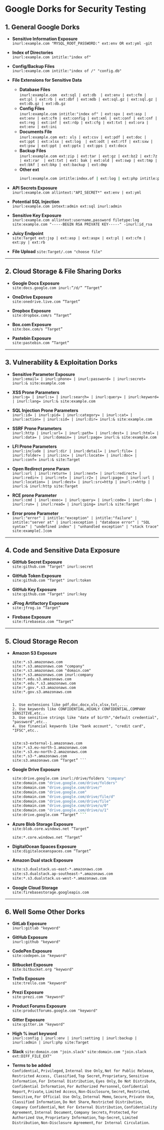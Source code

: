 # Google Dorks for Security Testing

## **1. General Google Dorks**

- **Sensitive Information Exposure**  
  `inurl:example.com "MYSQL_ROOT_PASSWORD:" ext:env OR ext:yml -git`
  
- **Index of Directories**  
  `inurl:example.com intitle:"index of"`
  
- **Config/Backup Files**  
  `inurl:example.com intitle:"index of /" "config.db"`
  
- **File Extensions for Sensitive Data**
  - **Database Files**  
    `inurl:example.com  ext:sql | ext:db  | ext:env | ext:cfm | ext:pl | ext:rb | ext:dbf | ext:mdb | ext:sql.gz | ext:sql.gz | ext:db.gz | ext:db.gz `
  - **Config Files**  
    `inurl:example.com intitle:"index of" | ext:spx | ext:asp | ext:env | ext:cfm | ext:config | ext:xml | ext:conf | ext:cnf | ext:reg | ext:inf | ext:rdp | ext:cfg | ext:txt | ext:ora | ext:env | ext:ini`
  - **Documents File**  
     `inurl:example.com ext: xls | ext:csv | ext:pdf | ext:doc | ext:ppt | ext:xlsx | ext:log  | ext:odt | ext:rtf | ext:sxw | ext:psw | ext:ppt | ext:pptx | ext:pps | ext:docx`
  - **Backup Files**  
      `inurl:example.com ext:zip | ext:tar | ext:gz | ext:bz2 | ext:7z | ext:rar  | ext:txt | ext: bak | ext:old | ext:swp | ext:tmp | ext:bkf | ext:bkp | ext:backup | ext:dmp`
  - **Other ext**    
    ```bash
    inurl:example.com intitle:index.of | ext:log | ext:php intitle:phpinfo "published by the PHP Group" | inurl:shell | inurl:backdoor | inurl:wso | inurl:cmd | shadow | passwd | boot.ini |  inurl:backdoor | inurl:readme | inurl:license | inurl:install | inurl:setup | inurl:config | inurl:"/phpinfo.php" | inurl:".htaccess" | ext:swf
    
  
- **API Secrets Exposure**  
  `inurl:example.com allintext:"API_SECRET*" ext:env | ext:yml`
  
- **Potential SQL Injection**  
  `inurl:example.com intext:admin ext:sql inurl:admin`

- **Sensitive Key Exposure**  
  `inurl:example.com allintext:username,password filetype:log`  
  `site:example.com "-----BEGIN RSA PRIVATE KEY-----" -inurl:id_rsa`

- **Juicy Endpoint**  
  `site:Target ext:jsp | ext:asp | ext:aspx | ext:pl | ext:cfm | ext:py | ext:rb` 

- **File Upload**
  `site:Target/.com "choose file"` 
---

## **2. Cloud Storage & File Sharing Dorks**

- **Google Docs Exposure**  
  `site:docs.google.com inurl:”/d/” “Target”`

- **OneDrive Exposure**  
  `site:onedrive.live.com “Target”`
  
- **Dropbox Exposure**  
  `site:dropbox.com/s “Target”`
  
- **Box.com Exposure**  
  `site:box.com/s “Target”`

- **Pastebin Exposure**  
  `site:pastebin.com “Target”`

---

## **3. Vulnerability & Exploitation Dorks**

- **Sensitive Parameter Exposure**  
  `inurl:email= | inurl:phone= | inurl:password= | inurl:secret= inurl:& site:example.com`
  
- **XSS Prone Parameters**  
  `inurl:q= | inurl:s= | inurl:search= | inurl:query= | inurl:keyword= | inurl:lang= inurl:& site:example.com`
  
- **SQL Injection Prone Parameters**  
  `inurl:id= | inurl:pid= | inurl:category= | inurl:cat= | inurl:action= | inurl:sid= | inurl:dir= inurl:& site:example.com`
  
- **SSRF Prone Parameters**  
  `inurl:http | inurl:url= | inurl:path= | inurl:dest= | inurl:html= | inurl:data= | inurl:domain= | inurl:page= inurl:& site:example.com`

- **LFI Prone Parameters**  
  `inurl:include | inurl:dir | inurl:detail= | inurl:file= | inurl:folder= | inurl:inc= | inurl:locate= | inurl:doc= | inurl:conf= inurl:& site:Target`

- **Open Redirect prone Param**    
  `inurl:url | inurl:return= | inurl:next= | inurl:redirect= | inurl:redir= | inurl:ret= | inurl:r2= | inurl:page= | inurl:url | inurl:location= | inurl:dest= | inurl:src=http | inurl:r=http | inurl:& inurl:http site:Target`  

- **RCE prone Parameter**  
  `inurl:cmd | inurl:exec= | inurl:query= | inurl:code= | inurl:do= | inurl:run= | inurl:read= | inurl:ping= inurl:& site:Target`

- **Error prone Parameter**  
  `inurl:"error" | intitle:"exception" | intitle:"failure" | intitle:"server at" | inurl:exception | "database error" | "SQL syntax" | "undefined index" | "unhandled exception" | "stack trace" site:example[.]com`
  
---

## **4. Code and Sensitive Data Exposure**

- **GitHub Secret Exposure**  
  `site:github.com "Target" inurl:secret`

- **GitHub Token Exposure**  
  `site:github.com "Target" inurl:token`
  
- **GitHub Key Exposure**  
  `site:github.com "Target" inurl:key`

- **JFrog Artifactory Exposure**  
  `site:jfrog.io “Target”`
  
- **Firebase Exposure**  
  `site:firebaseio.com “Target”`

---

## **5. Cloud Storage Recon**

- **Amazon S3 Exposure**  
  ```
  site:*.s3.amazonaws.com
  site:*.s3.amazonaws.com "company"
  site:*.s3.amazonaws.com "domain.com"
  site:*.s3.amazonaws.com inurl:company
  site:*.edu.s3.amazonaws.com
  site:*.edu.*.s3.amazonaws.com
  site:*.gov.*.s3.amazonaws.com
  site:*.gov.s3.amazonaws.com


  1. Use extensions like pdf,doc,docx,xls,xlsx,txt,....
  2. Use keywords like CONFIDENTIAL,HIGHLY CONFIDENTIAL,COMPANY SENSITIVE,etc..
  3. Use sensitive strings like "date of birth","default credential", "password",etc..
  4. Use financial keywords like "bank account", "credit card", "IFSC",etc..
  

  site:s3-external-1.amazonaws.com
  site:*.s3.eu-north-1.amazonaws.com
  site:*.s3.eu-north-2.amazonaws.com
  site:*.s3-*.amazonaws.com
  site:s3.amazonaws.com “Target” ```

- **Google Drive Exposure**  
  ```bash
  site:drive.google.com inurl:/drive/folders "company"
  site:domain.com "drive.google.com/drive/folders"
  site:domain.com "drive.google.com/drive/"
  site:domain.com "drive.google.com"
  site:domain.com "drive.google.com/drive/file/d"
  site:domain.com "drive.google.com/drive/file"
  site:domain.com "drive.google.com/drive/u/0"
  site:domain.com "drive.google.com/drive/u/1"
  site:drive.google.com “Target” ```
  
- **Azure Blob Storage Exposure**    
  `site:blob.core.windows.net “Target”`
  
  `site:*.core.windows.net “Target”`  

- **DigitalOcean Spaces Exposure**  
  `site:digitaloceanspaces.com “Target”`

- **Amazon Dual stack Exposure**
  ```bash
  site:s3.dualstack.us-east-*.amazonaws.com
  site:s3.dualstack.ap-southeast-*.amazonaws.com
  site:*.s3.dualstack.us-west-*.amazonaws.com

  ```
- **Google Cloud Storage**  
  `site:firebasestorage.googleapis.com`  

---

## **6. Well Some Other Dorks**

- **GitLab Exposure**  
  `inurl:gitlab "keyword"`

- **GitHub Exposure**  
  `inurl:github "keyword"`

- **CodePen Exposure**  
  `site:codepen.io "keyword"`

- **Bitbucket Exposure**  
  `site:bitbucket.org "keyword"`

- **Trello Exposure**  
  `site:trello.com "keyword"`

- **Prezi Exposure**  
  `site:prezi.com "keyword"`

- **Product Forums Exposure**  
  `site:productforums.google.com "keyword"`

- **Gitter Exposure**  
  `site:gitter.im "keyword"`

- **High % inurl keyword**  
  `inurl:config | inurl:env | inurl:setting | inurl:backup | inurl:admin | inurl:php site:Target`

- **Slack**
  `site:domain.com "join.slack"`
  `site:domain.com "join.slack ext:DIFF_FILE_EXT"`

  
- **Terms to be added**  
`Confidential`, `Privileged`, `Internal Use Only`, `Not for Public Release`, `Restricted Access, Classified`, `Top Secret`, `Proprietary`, `Sensitive Information`, `For Internal Distribution`, `Eyes Only`, `Do Not Distribute`, `Confidential Information`, `For Authorized Personnel`, `Confidential Report`, `Private`, `Limited Access`, `Non-Disclosure`, `Secret`, `Restricted`, `Sensitive`, `For Official Use Only`, `Internal Memo`, `Secure`, `Private Use`, `Classified Information`, `Do Not Share`, `Restricted Distribution`, `Company Confidential`, `Not For External Distribution`, `Confidentiality Agreement`, `Internal Document`, `Company Secrets`, `Protected`, `For Authorized Use`, `Proprietary Information`, `Top-Secret`, `Limited Distribution`, `Non-Disclosure Agreement`, `For Internal Circulation`.
